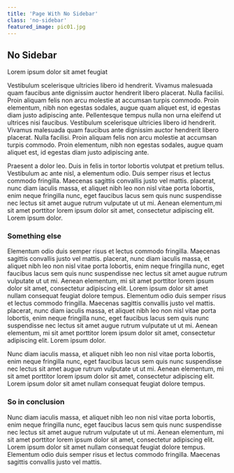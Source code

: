 ```yaml
---
title: 'Page With No Sidebar'
class: 'no-sidebar'
featured_image: pic01.jpg
---
```


## No Sidebar

Lorem ipsum dolor sit amet feugiat

Vestibulum scelerisque ultricies libero id hendrerit. Vivamus malesuada quam faucibus ante dignissim auctor
hendrerit libero placerat. Nulla facilisi. Proin aliquam felis non arcu molestie at accumsan turpis commodo.
Proin elementum, nibh non egestas sodales, augue quam aliquet est, id egestas diam justo adipiscing ante.
Pellentesque tempus nulla non urna eleifend ut ultrices nisi faucibus.
Vestibulum scelerisque ultricies libero id hendrerit. Vivamus malesuada quam faucibus ante dignissim auctor
hendrerit libero placerat. Nulla facilisi. Proin aliquam felis non arcu molestie at accumsan turpis commodo.
Proin elementum, nibh non egestas sodales, augue quam aliquet est, id egestas diam justo adipiscing ante.

Praesent a dolor leo. Duis in felis in tortor lobortis volutpat et pretium tellus. Vestibulum ac ante nisl,
a elementum odio. Duis semper risus et lectus commodo fringilla. Maecenas sagittis convallis justo vel mattis. placerat, nunc diam iaculis massa, et aliquet nibh leo non nisl vitae porta lobortis, enim neque fringilla nunc,
eget faucibus lacus sem quis nunc suspendisse nec lectus sit amet augue rutrum vulputate ut ut mi. Aenean elementum,mi sit amet porttitor lorem ipsum dolor sit amet, consectetur adipiscing elit. Lorem ipsum dolor.

### Something else

Elementum odio duis semper risus et lectus commodo fringilla. Maecenas sagittis convallis justo vel mattis.
placerat, nunc diam iaculis massa, et aliquet nibh leo non nisl vitae porta lobortis, enim neque fringilla nunc,
eget faucibus lacus sem quis nunc suspendisse nec lectus sit amet augue rutrum vulputate ut ut mi. Aenean elementum, mi sit amet porttitor lorem ipsum dolor sit amet, consectetur adipiscing elit. Lorem ipsum dolor sit amet nullam consequat feugiat dolore tempus. Elementum odio duis semper risus et lectus commodo fringilla. Maecenas sagittis convallis justo vel mattis. placerat, nunc diam iaculis massa, et aliquet nibh leo non nisl vitae porta lobortis, enim neque fringilla nunc, eget faucibus lacus sem quis nunc suspendisse nec lectus sit amet augue rutrum vulputate ut ut mi. Aenean elementum, mi sit amet porttitor lorem ipsum dolor sit amet, consectetur adipiscing elit. Lorem ipsum dolor.

Nunc diam iaculis massa, et aliquet nibh leo non nisl vitae porta lobortis, enim neque fringilla nunc,
eget faucibus lacus sem quis nunc suspendisse nec lectus sit amet augue rutrum vulputate ut ut mi. Aenean
elementum, mi sit amet porttitor lorem ipsum dolor sit amet, consectetur adipiscing elit. Lorem ipsum dolor
sit amet nullam consequat feugiat dolore tempus.

### So in conclusion

Nunc diam iaculis massa, et aliquet nibh leo non nisl vitae porta lobortis, enim neque fringilla nunc, eget faucibus lacus sem quis nunc suspendisse nec lectus sit amet augue rutrum vulputate ut ut mi. Aenean elementum, mi sit amet porttitor lorem ipsum dolor sit amet, consectetur adipiscing elit. Lorem ipsum dolor sit amet nullam consequat feugiat dolore tempus. Elementum odio duis semper risus et lectus commodo fringilla. Maecenas sagittis convallis justo vel mattis.
